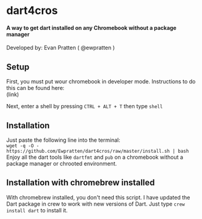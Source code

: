 # dart4cros
#### A way to get dart installed on any Chromebook without a package manager
Developed by: Evan Pratten ( @ewpratten )

## Setup
First, you must put wour chromebook in developer mode. Instructions to do this can be found here: <br> (link) <br>

Next, enter a shell by pressing `CTRL + ALT + T` then type `shell`

## Installation
Just paste the following line into the terminal:<br>
`wget -q -O - https://github.com/Ewpratten/dart4cros/raw/master/install.sh | bash`<br>
Enjoy all the dart tools like `dartfmt` and `pub` on a chromebook without a package manager or chrooted environment.

## Installation with chromebrew installed
With chromebrew installed, you don't need this script. I have updated the Dart package in crew to work with new versions of Dart. Just type `crew install dart` to install it.
